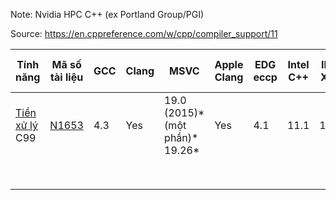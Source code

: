 Note: Nvidia HPC C++ (ex Portland Group/PGI)

Source: https://en.cppreference.com/w/cpp/compiler_support/11

| Tính năng                                                        | Mã số tài liệu                   | GCC | Clang | MSVC                             | Apple Clang | EDG eccp | Intel C++ | IBM XLC | Sun/Oracle C++ | Embarcadero C++ Builder | Cray | Nvidia HPC C++ | Nvidia nvcc | HP aCC  | Digital Mars C++ |
| ---------------------------------------------------------------- | -------------------------------- | --- | ----- | -------------------------------- | ----------- | -------- | --------- | ------- | -------------- | ----------------------- | ---- | -------------- | ----------- | ------- | ---------------- |
| [Tiền xử lý](https://en.cppreference.com/w/cpp/preprocessor) C99 | [N1653](https://wg21.link/N1653) | 4.3 | Yes   | 19.0 (2015)* (một phần)* 19.26\* | Yes         | 4.1      | 11.1      | 10.1    | 5.9            | Yes                     | 8.4  | 2015           | 7.0         | A.06.25 | Yes              |
|                                                                  |                                  |     |       |                                  |             |          |           |         |                |                         |      |                |             |         |                  |
|                                                                  |                                  |     |       |                                  |             |          |           |         |                |                         |      |                |             |         |                  |
|                                                                  |                                  |     |       |                                  |             |          |           |         |                |                         |      |                |             |         |                  |
|                                                                  |                                  |     |       |                                  |             |          |           |         |                |                         |      |                |             |         |                  |
|                                                                  |                                  |     |       |                                  |             |          |           |         |                |                         |      |                |             |         |                  |
|                                                                  |                                  |     |       |                                  |             |          |           |         |                |                         |      |                |             |         |                  |
|                                                                  |                                  |     |       |                                  |             |          |           |         |                |                         |      |                |             |         |                  |
|                                                                  |                                  |     |       |                                  |             |          |           |         |                |                         |      |                |             |         |                  |
